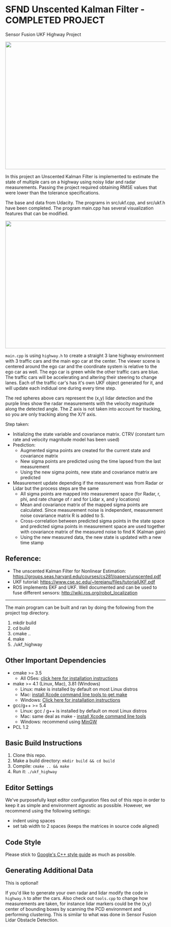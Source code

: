 # SFND Unscented Kalman Filter - COMPLETED PROJECT 
Sensor Fusion UKF Highway Project

<img src="media/ukf_highway_tracked.gif" width="700" height="400" />

In this project an Unscented Kalman Filter is implemented to estimate the state of multiple cars on a highway using noisy lidar and radar measurements. Passing the project required obtaining RMSE values that were lower than the tolerance specifications. 



The base and data from Udacity. The programs in src/ukf.cpp, and src/ukf.h have been completed. The program main.cpp has several visualization features that can be modified.

<img src="media/ukf_highway.png" width="700" height="400" />

`main.cpp` is using `highway.h` to create a straight 3 lane highway environment with 3 traffic cars and the main ego car at the center. 
The viewer scene is centered around the ego car and the coordinate system is relative to the ego car as well. The ego car is green while the 
other traffic cars are blue. The traffic cars will be accelerating and altering their steering to change lanes. Each of the traffic car's has
it's own UKF object generated for it, and will update each indidual one during every time step. 

The red spheres above cars represent the (x,y) lidar detection and the purple lines show the radar measurements with the velocity magnitude along the detected angle. The Z axis is not taken into account for tracking, so you are only tracking along the X/Y axis.

Step taken:
- Initializing the state variable and covariance matrix. CTRV (constant turn rate and velocity magnitude model has been used)
- Prediction:
	- Augmented sigma points are created for the current state and covariance matrix
	- New sigma points are predicted using the time lapsed from the last measurement
	- Using the new sigma points, new state and covariance matrix are predicted
- Measurement update depending if the measurement was from Radar or Lidar but the process steps are the same
	- All sigma points are mapped into measurement space (for Radar, r, phi, and rate change of r and for Lidar x, and y locations)
	- Mean and covariance matrix of the mapped sigma points are calculated. Since measurement noise is independent, measurement noise covariance matrix R is added to S.
	- Cross-correlation between predicted sigma points in the state space and predicted sigma points in measurement space are used together with covariance matrix of the measured noise to find K (Kalman gain)
	- Using the new measured data, the new state is updated with a new time stamp

## Reference:
- The unscented Kalman Filter for Nonlinear Estimation: https://groups.seas.harvard.edu/courses/cs281/papers/unscented.pdf
- UKF tutorial: https://www.cse.sc.edu/~terejanu/files/tutorialUKF.pdf
- ROS implements EKF and UKF. Well documented and can be used to fuse different sensors: http://wiki.ros.org/robot_localization
---
The main program can be built and ran by doing the following from the project top directory.

1. mkdir build
2. cd build
3. cmake ..
4. make
5. ./ukf_highway

## Other Important Dependencies
* cmake >= 3.5
  * All OSes: [click here for installation instructions](https://cmake.org/install/)
* make >= 4.1 (Linux, Mac), 3.81 (Windows)
  * Linux: make is installed by default on most Linux distros
  * Mac: [install Xcode command line tools to get make](https://developer.apple.com/xcode/features/)
  * Windows: [Click here for installation instructions](http://gnuwin32.sourceforge.net/packages/make.htm)
* gcc/g++ >= 5.4
  * Linux: gcc / g++ is installed by default on most Linux distros
  * Mac: same deal as make - [install Xcode command line tools](https://developer.apple.com/xcode/features/)
  * Windows: recommend using [MinGW](http://www.mingw.org/)
 * PCL 1.2

## Basic Build Instructions

1. Clone this repo.
2. Make a build directory: `mkdir build && cd build`
3. Compile: `cmake .. && make`
4. Run it: `./ukf_highway`

## Editor Settings

We've purposefully kept editor configuration files out of this repo in order to
keep it as simple and environment agnostic as possible. However, we recommend
using the following settings:

* indent using spaces
* set tab width to 2 spaces (keeps the matrices in source code aligned)

## Code Style

Please stick to [Google's C++ style guide](https://google.github.io/styleguide/cppguide.html) as much as possible.

## Generating Additional Data

This is optional!

If you'd like to generate your own radar and lidar modify the code in `highway.h` to alter the cars. Also check out `tools.cpp` to
change how measurements are taken, for instance lidar markers could be the (x,y) center of bounding boxes by scanning the PCD environment
and performing clustering. This is similar to what was done in Sensor Fusion Lidar Obstacle Detection.

